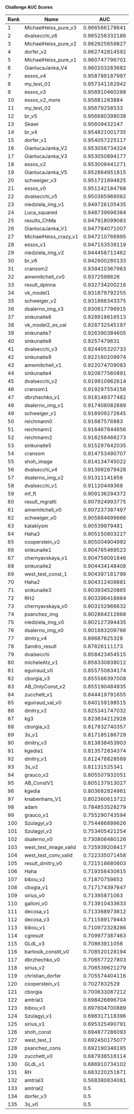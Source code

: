 **Challenge AUC Scores**


|Rank|Name|AUC|
|----|-----|---|
|1|MichaelHeiss_pure_v3|0.966566178641| 
|2|dvalsecchi_v6|0.965256332186| 
|3|MichaelHeiss_pure_v2|0.962925659827| 
|4|dorfer_v2|0.962742814592| 
|5|MichaelHeiss_pure_v1|0.960747796701| 
|6|GianlucaJanka_V4|0.960203283682| 
|7|essos_v4|0.958789187997| 
|8|my_test_01|0.957341162942| 
|9|essos_v3|0.956910460288| 
|10|essos_v2_more|0.95681283884| 
|11|my_test_02|0.95679258533| 
|12|br_v5|0.956680398038| 
|13|Skawi|0.95609432247| 
|14|br_v4|0.954821001735| 
|15|dorfer_v1|0.954057225117| 
|16|GianlucaJanka_V2|0.953056734324| 
|17|GianlucaJanka_V3|0.953050894177| 
|18|essos_v2|0.953009441271| 
|19|GianlucaJanka_V5|0.952864951815| 
|20|schweiger_v3|0.951721694825| 
|21|essos_v0|0.951142184768| 
|22|dvalsecchi_v5|0.950365966062| 
|23|niedziela_img_v1|0.949726105435| 
|24|Luca_squared|0.948739696364| 
|25|results_ChMa|0.947918099083| 
|26|GianlucaJanka_V1|0.947784071007| 
|27|MichaelHeiss_crazy_v1|0.947210766995| 
|28|essos_v1|0.947153538119| 
|29|niedziela_img_v2|0.944458712462| 
|30|br_v6|0.942900280133| 
|31|cransom2|0.939410367963| 
|32|amwmitchell_cv0|0.9372598626| 
|33|result_dpinna|0.932734200216| 
|34|vk_model1|0.931879792255| 
|35|schweiger_v2|0.931866343375| 
|36|dsalerno_img_v3|0.930817796915| 
|37|sinkunaite6|0.928918616513| 
|38|vk_model2_es_val|0.928732545197| 
|39|sinkunaite7|0.926390384605| 
|40|sinkunaite8|0.9257479631| 
|41|dvalsecchi_v3|0.924405320733| 
|42|sinkunaite9|0.922160209974| 
|43|amwmitchell_v1|0.922074709083| 
|44|sinkunaite4|0.920877560891| 
|45|dvalsecchi_v2|0.919910962614| 
|46|cransom1|0.919297554156| 
|47|dbrzhechko_v1|0.918149377482| 
|48|dsalerno_img_v1|0.917408082689| 
|49|schweiger_v1|0.916909272645| 
|50|reichmann0|0.91687576883| 
|51|reichmann1|0.916467844856| 
|52|reichmann2|0.916256466273| 
|53|sinkunaite5|0.915297642035| 
|54|cransom|0.914753490707| 
|55|shoh_image|0.914134745022| 
|56|dvalsecchi_v4|0.913982879428| 
|57|dsalerno_img_v2|0.91311141856| 
|58|dvalsecchi_v1|0.91120449368| 
|59|mf_ft|0.909136294372| 
|60|result_mgratti|0.907924993775| 
|61|amwmitchell_v0|0.907237387497| 
|62|schweiger_v0|0.905884699666| 
|63|kataklysm|0.90539979481| 
|64|Haha3|0.905150803227| 
|65|cooperstein_v2|0.905004904992| 
|66|sinkunaite1|0.904765469523| 
|67|chernyavskaya_v1|0.904759091846| 
|68|sinkunaite2|0.904434148408| 
|69|west_test_const_1|0.904397161799| 
|70|Haha2|0.904312409881| 
|71|sinkunaite3|0.903934520865| 
|72|RH2|0.903396418864| 
|73|chernyavskaya_v0|0.903152966632| 
|74|psanchez_img|0.902864212868| 
|75|niedziela_img_v0|0.902127394435| 
|76|dsalerno_img_v0|0.901883209766| 
|77|dmitry_v4|0.89687625328| 
|78|Sandro_result|0.87626111173| 
|79|dvalsecchi|0.858423454515| 
|80|micheleAtz_v1|0.858330838012| 
|81|eguiraud_v0|0.855750834174| 
|82|cborgia_v3|0.855566397008| 
|83|AB_OnlyConst_v2|0.855190484935| 
|84|zucchett_v1|0.844419791655| 
|85|eguiraud_val_v0|0.840159198515| 
|86|dmitry_v2|0.825341747032| 
|87|kg3|0.823834212928| 
|88|cborgia_v2|0.817832740357| 
|89|3s_v1|0.817185186729| 
|90|dmitry_v3|0.813838453903| 
|91|kgedia1|0.813572834374| 
|92|dmitry_v1|0.812478828589| 
|93|3s_v2|0.81131525341| 
|94|grauco_v2|0.805507932051| 
|95|AB_ConstV1|0.805137913027| 
|96|kgedia|0.803682824961| 
|97|knabenhans_V1|0.802360613722| 
|98|adam|0.784853528279| 
|99|grauco_v1|0.755290743594| 
|100|Szulagyi_v3|0.754466899626| 
|101|Szulagyi_v2|0.753405421254| 
|102|dsalerno_v0|0.730806480126| 
|103|west_test_image_valid|0.725939208417| 
|104|west_test_conv_valid|0.722335071458| 
|105|result_dmitry_v0|0.721518680603| 
|106|Haha|0.719356430815| 
|107|bibou_v2|0.71870759652| 
|108|cbogia_v1|0.717174397647| 
|109|sirius_v0|0.71395871063| 
|110|galloni_v0|0.713910433633| 
|111|decosa_v1|0.713368973612| 
|112|decosa_v3|0.711589179443| 
|113|bibou_v1|0.710972328286| 
|114|cgresult|0.709977387463| 
|115|GLdL_v3|0.70863911056| 
|116|bartosik_constit_v0|0.708520128194| 
|117|dbrzhechko_v0|0.706577227803| 
|118|sirius_v2|0.706539621279| 
|119|christian_dorfer|0.705574404116| 
|120|cooperstein_v1|0.7027832529| 
|121|cborgia|0.700633087212| 
|122|amtrial1|0.698426896704| 
|123|bibou_v3|0.697604700889| 
|124|Szulagyi_v1|0.696317118396| 
|125|sirius_v1|0.695325490791| 
|126|shoh_const|0.694877286093| 
|127|west_test_1|0.692450175077| 
|128|psanchez_cons|0.692190346195| 
|129|zucchett_v0|0.687938516114| 
|130|GLdL_v1|0.686910734102| 
|131|RH|0.683220251671| 
|132|amtrial3|0.568380834081| 
|133|amtrial2|0.5| 
|134|dorfer_v3|0.5| 
|135|3s_v0|0.5| 
